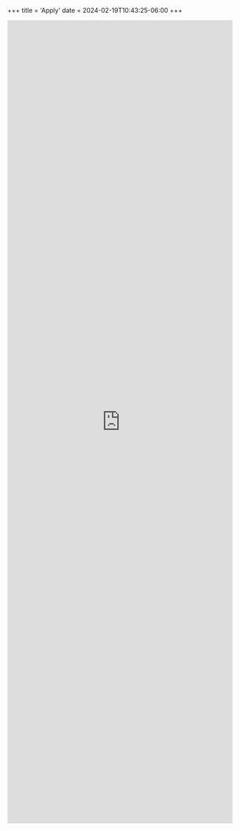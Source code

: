 +++
title = 'Apply'
date = 2024-02-19T10:43:25-06:00
+++

<iframe width="900px" height="1800px" src="https://forms.office.com/Pages/ResponsePage.aspx?id=cbnvwxwZHkSBhxLvunsHMozeq_gNKk5LpPLV45iNlRxUN0dJUkFOMFkwSVZYWVZYRlgxMTRLSVJRVS4u&embed=true" frameborder="0" marginwidth="0" marginheight="0" style="border: none; max-width:100%; max-height:100vh" allowfullscreen webkitallowfullscreen mozallowfullscreen msallowfullscreen> </iframe>
